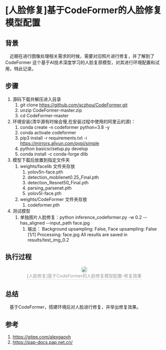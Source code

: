 # [人脸修复]基于CodeFormer的人脸修复模型配置

## 背景

&ensp;&ensp;近期在进行图像处理相关需求的时候，需要对旧照片进行修复，并了解到了 CodeFormer 这个基于AI技术深度学习的人脸复原模型，对其进行环境配置和试用，特此记录。

## 步骤

1. 源码下载并解压进入目录		
   1. git clone https://github.com/sczhou/CodeFormer.git
   2. unzip CodeFormer-master.zip
   3. cd CodeFormer-master
2. 环境安装(清华源有时候会慢,在安装过程中使用的阿里云的源)：
   1. conda create -n codeformer python=3.8 -y
   2. conda activate codeformer
   3. pip3 install -r requirements.txt -i https://mirrors.aliyun.com/pypi/simple
   4. python basicsr/setup.py develop
   5. conda install -c conda-forge dlib
3. 模型下载后放置到指定文件夹
   1. weights/facelib	文件夹存放 
      1. yolov5n-face.pth
      2. detection_mobilenet0.25_Final.pth
      3. detection_Resnet50_Final.pth
      4. parsing_parsenet.pth
      5. yolov5l-face.pth
   2. weights/CodeFormer 文件夹存放
      1. codeformer.pth
4. 测试模型
   1. 单独图片人脸修复：python inference_codeformer.py -w 0.2 --has_aligned --input_path face.jpg
      1. 输出： Background upsampling: False, Face upsampling: False [1/1] Processing: face.jpg All results are saved in results/test_img_0.2


## 执行过程
<center>
    <img style="border-radius: 0.3125em; box-shadow: 0 2px 4px 0 rgba(34,36,38,.12),0 2px 10px 0 rgba(34,36,38,.08);"  src="https://s2.loli.net/2024/03/19/FSUlInOHNTRPkyK.jpg">
    <br>
    <div style="color:orange; border-bottom: 1px solid #d9d9d9; display: inline-block; color: #999; padding: 2px;">
        [人脸修复]基于CodeFormer的人脸修复模型配置-修复效果
    </div>
</center>

## 总结

&ensp;&ensp;基于CodeFormer，搭建环境后对人脸进行修复，并举出修复效果。

## 参考

1. https://gitee.com/alexgaoyh
2. https://pap-docs.pap.net.cn/
